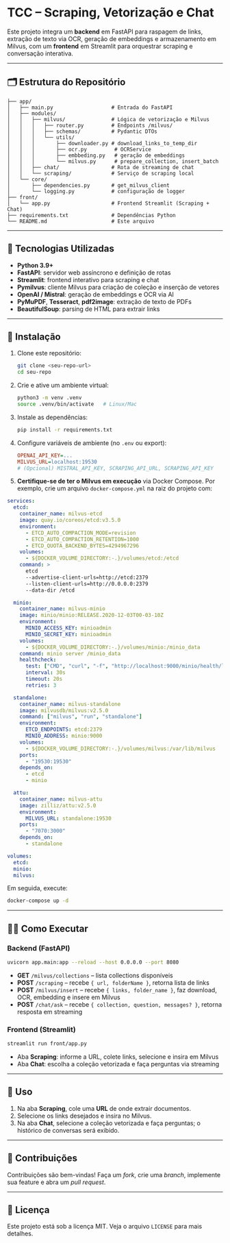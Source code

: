 # TCC – Scraping, Vetorização e Chat

Este projeto integra um **backend** em FastAPI para raspagem de links, extração de texto via OCR, geração de embeddings e armazenamento em Milvus, com um **frontend** em Streamlit para orquestrar scraping e conversação interativa.

---

## 🗂 Estrutura do Repositório

```
├── app/
│   ├── main.py                   # Entrada do FastAPI
│   ├── modules/
│   │   ├── milvus/               # Lógica de vetorização e Milvus
│   │   │   ├── router.py         # Endpoints /milvus/
│   │   │   ├── schemas/          # Pydantic DTOs
│   │   │   └── utils/
│   │   │       ├── downloader.py # download_links_to_temp_dir
│   │   │       ├── ocr.py         # OCRService
│   │   │       ├── embbeding.py   # geração de embeddings
│   │   │       └── milvus.py      # prepare_collection, insert_batch
│   │   ├── chat/                 # Rota de streaming de chat
│   │   └── scraping/             # Serviço de scraping local
│   └── core/
│       ├── dependencies.py       # get_milvus_client
│       └── logging.py            # configuração de logger
├── front/
│   └── app.py                    # Frontend Streamlit (Scraping + Chat)
├── requirements.txt              # Dependências Python
└── README.md                     # Este arquivo
```

---

## 🚀 Tecnologias Utilizadas

* **Python 3.9+**
* **FastAPI**: servidor web assíncrono e definição de rotas
* **Streamlit**: frontend interativo para scraping e chat
* **Pymilvus**: cliente Milvus para criação de coleção e inserção de vetores
* **OpenAI / Mistral**: geração de embeddings e OCR via AI
* **PyMuPDF**, **Tesseract**, **pdf2image**: extração de texto de PDFs
* **BeautifulSoup**: parsing de HTML para extrair links

---

## 💾 Instalação

1. Clone este repositório:

   ```bash
   git clone <seu-repo-url>
   cd seu-repo
   ```

2. Crie e ative um ambiente virtual:

   ```bash
   python3 -m venv .venv
   source .venv/bin/activate   # Linux/Mac
   ```

3. Instale as dependências:

   ```bash
   pip install -r requirements.txt
   ```

4. Configure variáveis de ambiente (no `.env` ou export):

   ```ini
   OPENAI_API_KEY=...
   MILVUS_URL=localhost:19530
   # (Opcional) MISTRAL_API_KEY, SCRAPING_API_URL, SCRAPING_API_KEY
   ```

5. **Certifique-se de ter o Milvus em execução** via Docker Compose. Por exemplo, crie um arquivo `docker-compose.yml` na raiz do projeto com:

```yaml
services:
  etcd:
    container_name: milvus-etcd
    image: quay.io/coreos/etcd:v3.5.0
    environment:
      - ETCD_AUTO_COMPACTION_MODE=revision
      - ETCD_AUTO_COMPACTION_RETENTION=1000
      - ETCD_QUOTA_BACKEND_BYTES=4294967296
    volumes:
      - ${DOCKER_VOLUME_DIRECTORY:-.}/volumes/etcd:/etcd
    command: >
      etcd
      --advertise-client-urls=http://etcd:2379
      --listen-client-urls=http://0.0.0.0:2379
      --data-dir /etcd

  minio:
    container_name: milvus-minio
    image: minio/minio:RELEASE.2020-12-03T00-03-10Z
    environment:
      MINIO_ACCESS_KEY: minioadmin
      MINIO_SECRET_KEY: minioadmin
    volumes:
      - ${DOCKER_VOLUME_DIRECTORY:-.}/volumes/minio:/minio_data
    command: minio server /minio_data
    healthcheck:
      test: ["CMD", "curl", "-f", "http://localhost:9000/minio/health/live"]
      interval: 30s
      timeout: 20s
      retries: 3

  standalone:
    container_name: milvus-standalone
    image: milvusdb/milvus:v2.5.0
    command: ["milvus", "run", "standalone"]
    environment:
      ETCD_ENDPOINTS: etcd:2379
      MINIO_ADDRESS: minio:9000
    volumes:
      - ${DOCKER_VOLUME_DIRECTORY:-.}/volumes/milvus:/var/lib/milvus
    ports:
      - "19530:19530"
    depends_on:
      - etcd
      - minio

  attu:
    container_name: milvus-attu
    image: zilliz/attu:v2.5.0
    environment:
      MILVUS_URL: standalone:19530
    ports:
      - "7070:3000"
    depends_on:
      - standalone

volumes:
  etcd:
  minio:
  milvus:
```

Em seguida, execute:

```bash
docker-compose up -d
```

---

## 🏃‍♂️ Como Executar

### Backend (FastAPI)

```bash
uvicorn app.main:app --reload --host 0.0.0.0 --port 8080
```

* **GET** `/milvus/collections` – lista collections disponíveis
* **POST** `/scraping` – recebe `{ url, folderName }`, retorna lista de links
* **POST** `/milvus/insert` – recebe `{ links, folder_name }`, faz download, OCR, embedding e insere em Milvus
* **POST** `/chat/ask` – recebe `{ collection, question, messages? }`, retorna resposta em streaming

### Frontend (Streamlit)

```bash
streamlit run front/app.py
```

* Aba **Scraping**: informe a URL, colete links, selecione e insira em Milvus
* Aba **Chat**: escolha a coleção vetorizada e faça perguntas via streaming

---

## 📖 Uso

1. Na aba **Scraping**, cole uma **URL** de onde extrair documentos.
2. Selecione os links desejados e insira no Milvus.
3. Na aba **Chat**, selecione a coleção vetorizada e faça perguntas; o histórico de conversas será exibido.

---

## 🤝 Contribuições

Contribuições são bem-vindas! Faça um *fork*, crie uma *branch*, implemente sua feature e abra um *pull request*.

---

## 📄 Licença

Este projeto está sob a licença MIT. Veja o arquivo `LICENSE` para mais detalhes.
